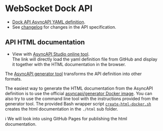 # WebSocket Dock API

- [Dock API AsyncAPI YAML definition](UCD2-asyncapi.yaml).
- See [changelog](CHANGELOG.md) for changes in the API specification.

## API HTML documentation

- View with [AsyncAPI Studio online tool](https://studio.asyncapi.com/?url=https://raw.githubusercontent.com/unfoldedcircle/core-api/dock-api/dock-api/UCD2-asyncapi.yaml).  
  The link will directly load the yaml definition file from GitHub and display it together with the HTML documentation in
the browser.

The [AsyncAPI generator tool](https://github.com/asyncapi/generator) transforms the API definition into other formats.

The easiest way to generate the HTML documentation from the AsyncAPI definition is to use the official
[asyncapi/generator Docker image](https://hub.docker.com/r/asyncapi/generator). You can also try to use the command line
tool with the instructions provided from the generator tool.
The provided Bash wrapper script [`create-html-docker.sh`](create-html-docker.sh) creates the html documentation in the
`./html` sub folder.

ℹ️ We will look into using GitHub Pages for publishing the html documentation.
